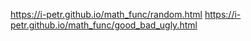 https://i-petr.github.io/math_func/random.html
https://i-petr.github.io/math_func/good_bad_ugly.html